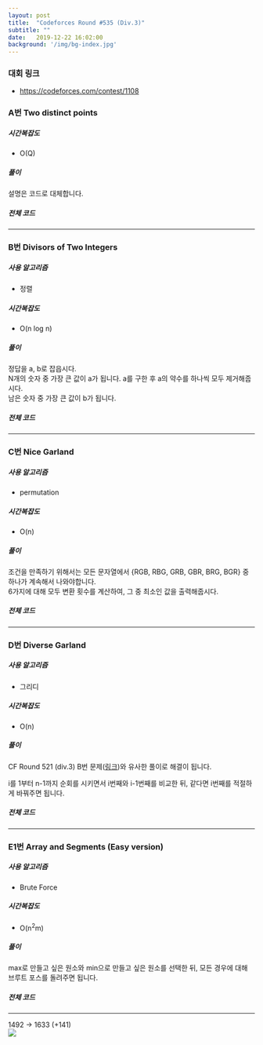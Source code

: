 ```yaml
---
layout: post
title:  "Codeforces Round #535 (Div.3)"
subtitle: ""
date:   2019-12-22 16:02:00
background: '/img/bg-index.jpg'
---
```


### 대회 링크
* https://codeforces.com/contest/1108

### A번 Two distinct points

##### 시간복잡도
* O(Q)

##### 풀이
설명은 코드로 대체합니다.

##### 전체 코드
<a href = "https://codeforces.com/contest/1108/submission/48801833"></a>

<hr>

### B번 Divisors of Two Integers

##### 사용 알고리즘
* 정렬

##### 시간복잡도
* O(n log n)

##### 풀이
정답을 a, b로 잡읍시다.<br>
N개의 숫자 중 가장 큰 값이 a가 됩니다. a를 구한 후 a의 약수를 하나씩 모두 제거해줍시다.<br>
남은 숫자 중 가장 큰 값이 b가 됩니다.

##### 전체 코드
<a href = "https://codeforces.com/contest/1108/submission/48809505"></a>

<hr>

### C번 Nice Garland

##### 사용 알고리즘
* permutation

##### 시간복잡도
* O(n)

##### 풀이
조건을 만족하기 위해서는 모든 문자열에서 {RGB, RBG, GRB, GBR, BRG, BGR} 중 하나가 계속해서 나와야합니다.<br>
6가지에 대해 모두 변환 횟수를 계산하여, 그 중 최소인 값을 출력해줍시다.

##### 전체 코드
<a href = "https://codeforces.com/contest/1108/submission/48817845"></a>

<hr>

### D번 Diverse Garland

##### 사용 알고리즘
* 그리디

##### 시간복잡도
* O(n)

##### 풀이
CF Round 521 (div.3) B번 문제(<a href = "https://codeforces.com/contest/1077/problem/B">링크</a>)와 유사한 풀이로 해결이 됩니다.

i를 1부터 n-1까지 순회를 시키면서 i번째와 i-1번째를 비교한 뒤, 같다면 i번째를 적절하게 바꿔주면 됩니다.

##### 전체 코드
<a href = "https://codeforces.com/contest/1108/submission/48824722"></a>

<hr>

### E1번 Array and Segments (Easy version)

##### 사용 알고리즘
* Brute Force

##### 시간복잡도
* O(n<sup>2</sup>m)

##### 풀이
max로 만들고 싶은 원소와 min으로 만들고 싶은 원소를 선택한 뒤, 모든 경우에 대해 브루트 포스를 돌려주면 됩니다.

##### 전체 코드
<a href = "https://codeforces.com/contest/1108/submission/48833416"></a>

<hr>

1492 -> 1633 (+141)<br>
<img src = "https://i.imgur.com/I3Xt26Q.png">
